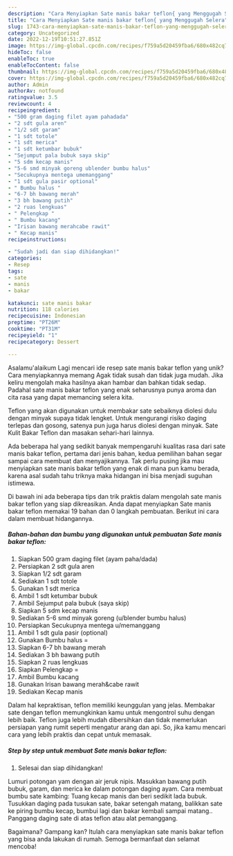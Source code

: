 ```yaml
---
description: "Cara Menyiapkan Sate manis bakar teflon{ yang Menggugah Selera"
title: "Cara Menyiapkan Sate manis bakar teflon{ yang Menggugah Selera"
slug: 1743-cara-menyiapkan-sate-manis-bakar-teflon-yang-menggugah-selera
category: Uncategorized
date: 2022-12-19T10:51:27.851Z
image: https://img-global.cpcdn.com/recipes/f759a5d20459fba6/680x482cq70/sate-manis-bakar-teflon-foto-resep-utama.jpg
hideToc: false
enableToc: true
enableTocContent: false
thumbnail: https://img-global.cpcdn.com/recipes/f759a5d20459fba6/680x482cq70/sate-manis-bakar-teflon-foto-resep-utama.jpg
cover: https://img-global.cpcdn.com/recipes/f759a5d20459fba6/680x482cq70/sate-manis-bakar-teflon-foto-resep-utama.jpg
author: Admin
authorAv: notfound
ratingvalue: 3.5
reviewcount: 4
recipeingredient:
- "500 gram daging filet ayam pahadada"
- "2 sdt gula aren"
- "1/2 sdt garam"
- "1 sdt totole"
- "1 sdt merica"
- "1 sdt ketumbar bubuk"
- "Sejumput pala bubuk saya skip"
- "5 sdm kecap manis"
- "5-6 smd minyak goreng ublender bumbu halus"
- "Secukupnya mentega umemanggang"
- "1 sdt gula pasir optional"
- " Bumbu halus "
- "6-7 bh bawang merah"
- "3 bh bawang putih"
- "2 ruas lengkuas"
- " Pelengkap "
- " Bumbu kacang"
- "Irisan bawang merahcabe rawit"
- " Kecap manis"
recipeinstructions:

- "Sudah jadi dan siap dihidangkan!"
categories:
- Resep
tags:
- sate
- manis
- bakar

katakunci: sate manis bakar 
nutrition: 118 calories
recipecuisine: Indonesian
preptime: "PT26M"
cooktime: "PT31M"
recipeyield: "1"
recipecategory: Dessert

---
```



Asalamu'alaikum Lagi mencari ide resep sate manis bakar teflon yang unik? Cara menyiapkannya memang Agak tidak susah dan tidak juga mudah. Jika keliru mengolah maka hasilnya akan hambar dan bahkan tidak sedap. Padahal sate manis bakar teflon yang enak seharusnya punya aroma dan cita rasa yang dapat memancing selera kita.


Teflon yang akan digunakan untuk membakar sate sebaiknya diolesi dulu dengan minyak supaya tidak lengket. Untuk mengurangi risiko daging terlepas dan gosong, satenya pun juga harus diolesi dengan minyak. Sate Kulit Bakar Teflon dan masakan sehari-hari lainnya.

Ada beberapa hal yang sedikit banyak mempengaruhi kualitas rasa dari sate manis bakar teflon, pertama dari jenis bahan, kedua pemilihan bahan segar sampai cara membuat dan menyajikannya. Tak perlu pusing jika mau menyiapkan sate manis bakar teflon yang enak di mana pun kamu berada, karena asal sudah tahu triknya maka hidangan ini bisa menjadi suguhan istimewa.


Di bawah ini ada beberapa tips dan trik praktis dalam mengolah sate manis bakar teflon yang siap dikreasikan. Anda dapat menyiapkan Sate manis bakar teflon memakai 19 bahan dan 0 langkah pembuatan. Berikut ini cara dalam membuat hidangannya.

<!--inarticleads1-->

##### Bahan-bahan dan bumbu yang digunakan untuk pembuatan Sate manis bakar teflon:

1. Siapkan 500 gram daging filet (ayam paha/dada)
1. Persiapkan 2 sdt gula aren
1. Siapkan 1/2 sdt garam
1. Sediakan 1 sdt totole
1. Gunakan 1 sdt merica
1. Ambil 1 sdt ketumbar bubuk
1. Ambil Sejumput pala bubuk (saya skip)
1. Siapkan 5 sdm kecap manis
1. Sediakan 5-6 smd minyak goreng (u/blender bumbu halus)
1. Persiapkan Secukupnya mentega u/memanggang
1. Ambil 1 sdt gula pasir (optional)
1. Gunakan  Bumbu halus =
1. Siapkan 6-7 bh bawang merah
1. Sediakan 3 bh bawang putih
1. Siapkan 2 ruas lengkuas
1. Siapkan  Pelengkap =
1. Ambil  Bumbu kacang
1. Gunakan Irisan bawang merah&amp;cabe rawit
1. Sediakan  Kecap manis


Dalam hal kepraktisan, teflon memiliki keunggulan yang jelas. Membakar sate dengan teflon memungkinkan kamu untuk mengontrol suhu dengan lebih baik. Teflon juga lebih mudah dibersihkan dan tidak memerlukan persiapan yang rumit seperti mengatur arang dan api. So, jika kamu mencari cara yang lebih praktis dan cepat untuk memasak. 

<!--inarticleads2-->

##### Step by step untuk membuat Sate manis bakar teflon:


1. Selesai dan siap dihidangkan!

Lumuri potongan yam dengan air jeruk nipis. Masukkan bawang putih bubuk, garam, dan merica ke dalam potongan daging ayam. Cara membuat bumbu sate kambing: Tuang kecap manis dan beri sedikit lada bubuk. Tusukkan daging pada tusukan sate, bakar setengah matang, balikkan sate ke piring bumbu kecap, bumbui lagi dan bakar kembali sampai matang.. Panggang daging sate di atas teflon atau alat pemanggang. 

Bagaimana? Gampang kan? Itulah cara menyiapkan sate manis bakar teflon yang bisa anda lakukan di rumah. Semoga bermanfaat dan selamat mencoba!
